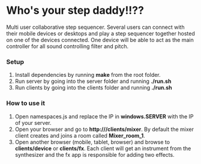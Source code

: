 Who's your step daddy!!??
=====

Multi user collaborative step sequencer. Several users can connect with their mobile devices or desktops and play a step sequencer together hosted on one of the devices connected. 
One device will be able to act as the main controller for all sound controlling filter and pitch.

### Setup

1. Install dependencies by running **make** from the root folder.
2. Run server by going into the server folder and running **./run.sh**
3. Run clients by going into the clients folder and running **./run.sh**

### How to use it

1. Open namespaces.js and replace the IP in **windows.SERVER** with the IP of your server.
2. Open your browser and go to **http://<yourip>/clients/mixer**. By default the mixer client creates and joins a room called **Mixer_room_1**.
3. Open another browser (mobile, tablet, browser) and browse to **clients/device** or **clients/fx**. Each client will get an instrument from the synthesizer and the fx app is responsible for adding two effects.
